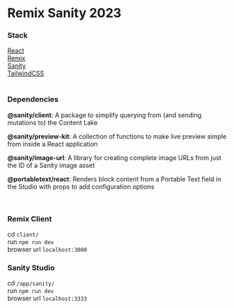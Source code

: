 # Remix Sanity 2023

### Stack

[React](https://react.dev)<br>
[Remix](https://remix.run)<br>
[Sanity](https://www.sanity.io)<br>
[TailwindCSS](https://tailwindcss.com)<br>
<br>

### Dependencies

<p><strong>@sanity/client</strong>: A package to simplify querying from (and sending mutations to) the Content Lake</p>
<p><strong>@sanity/preview-kit</strong>: A collection of functions to make live preview simple from inside a React application</p>
<p><strong>@sanity/image-url</strong>: A library for creating complete image URLs from just the ID of a Sanity image asset</p>
<p><strong>@portabletext/react</strong>: Renders block content from a Portable Text field in the Studio with props to add configuration options</p>
<br>

### Remix Client

cd <code>client/</code><br>
run <code>npm run dev</code><br>
browser url <code>localhost:3000</code><br>

### Sanity Studio

cd <code>/app/sanity/</code><br>
run <code>npm run dev</code><br>
browser url <code>localhost:3333</code><br>
